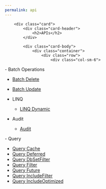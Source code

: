 ```yaml
---
permalink: api
---
```


<div class="card-group">
	
		<div class="card">
			<div class="card-header">
				<h2>APIs</h2>
			</div>
			
			<div class="card-body">
                <div class="container">
                    <div class="row">
                        <div class="col-sm-6">

<div markdown="1">
- Batch Operations

   - [Batch Delete](/batch-delete)
   - [Batch Update](/batch-update)

- LINQ
	- [LINQ Dynamic](/linq-dynamic)
	
- Audit
	- [Audit](/audit)

</div>
                        </div>
                        <div class="col-sm-6">

<div markdown="1">
- Query

  - [Query Cache](/query-cache)
  - [Query Deferred](/query-deferred)
  - [Query DbSetFilter](/query-db-set-filter)
  - [Query Filter](/query-filter)
  - [Query Future](/query-future)
  - [Query IncludeFilter](/query-include-filter)
  - [Query IncludeOptimized](/query-include-optimized)


</div>
                        </div>
		            </div>
                </div>
			</div>
		</div>
	
</div>

<style>
.card-group .card-body {
	padding-top: 20px;
}

.card-group .card-body li {
	padding-top: 5px;
}
</style>